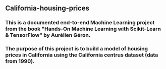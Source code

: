## California-housing-prices

### This is a documented end-to-end Machine Learning project from the book "Hands-On Machine Learning with Scikit-Learn & TensorFlow" by Aurélien Géron.

### The purpose of this project is to build a model of housing prices in California using the California centrus dataset (data from 1990).
